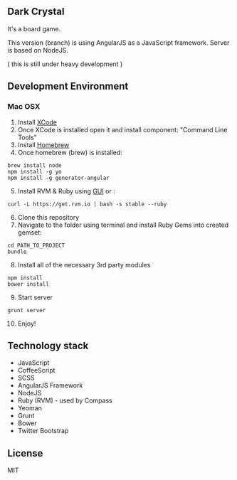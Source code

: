 ## Dark Crystal

It's a board game.

This version (branch) is using AngularJS as a JavaScript framework.
Server is based on NodeJS.


( this is still under heavy development )


## Development Environment

### Mac OSX

1. Install [XCode](https://developer.apple.com/xcode/)
2. Once XCode is installed open it and install component: "Command Line Tools"
3. Install [Homebrew](http://brew.sh/)
4. Once homebrew (brew) is installed:

```
brew install node
npm install -g yo
npm install -g generator-angular
```

5. Install RVM & Ruby using [GUI](http://jewelrybox.unfiniti.com/) or :

```
curl -L https://get.rvm.io | bash -s stable --ruby
```

6. Clone this repository
7. Navigate to the folder using terminal and install Ruby Gems into created gemset:

```
cd PATH_TO_PROJECT
bundle
```

8. Install all of the necessary 3rd party modules

```
npm install
bower install
```

9. Start server

```
grunt server
```

10. Enjoy!

## Technology stack

* JavaScript
* CoffeeScript
* SCSS
* AngularJS Framework
* NodeJS
* Ruby (RVM) - used by Compass
* Yeoman
* Grunt
* Bower
* Twitter Bootstrap


## License

MIT
